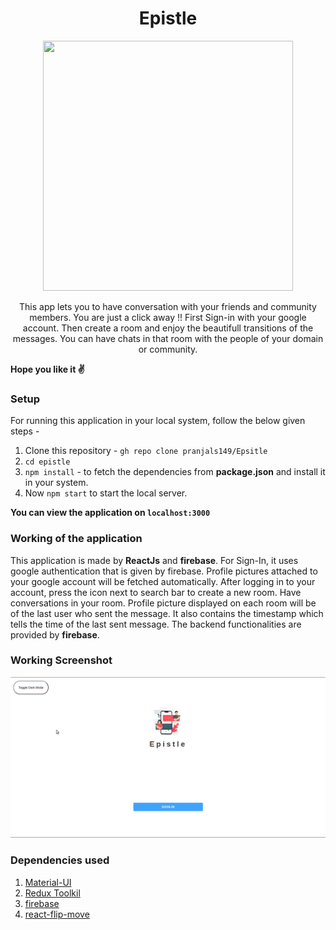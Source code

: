 <h1 align="center">Epistle</h1>

<p align="center"><img src="https://image.freepik.com/free-vector/messages-concept-illustration_114360-583.jpg" height=400 width=400 /></p>

<p align="center">This app lets you to have conversation with your friends and community members. You are just a click away !! First Sign-in with your google account. Then create a room and enjoy the beautifull transitions of the messages. You can have chats in that room with the people of your domain or community. </p>

**Hope you like it ✌**


### Setup
For running this application in your local system, follow the below given steps -
1. Clone this repository - ```gh repo clone pranjals149/Epsitle```
2. ```cd epistle```
3. ```npm install``` - to fetch the dependencies from **package.json** and install it in your system.
4. Now ```npm start``` to start the local server.

**You can view the application on ```localhost:3000```**

### Working of the application
This application is made by **ReactJs** and **firebase**. For Sign-In, it uses google authentication that is given by firebase. Profile pictures attached to your google account will be fetched automatically. After logging in to your account, press the icon next to search bar to create a new room. Have conversations in your room. Profile picture displayed on each room will be of the last user who sent the message. It also contains the timestamp which tells the time of the last sent message. The backend functionalities are provided by **firebase**.

### Working Screenshot
<img src="epistle-full.gif">


### Dependencies used
1. [Material-UI](material-ui.com)
2. [Redux Toolkil](https://redux.js.org/)
3. [firebase](https://firebase.google.com/)
4. [react-flip-move](https://github.com/joshwcomeau/react-flip-move)

